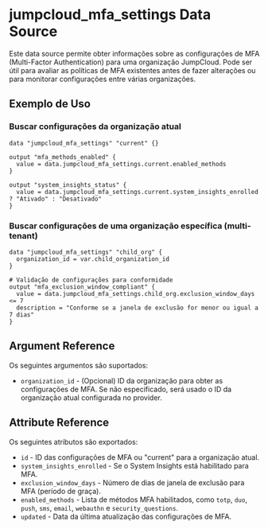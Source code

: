 # jumpcloud_mfa_settings Data Source

Este data source permite obter informações sobre as configurações de MFA (Multi-Factor Authentication) para uma organização JumpCloud. Pode ser útil para avaliar as políticas de MFA existentes antes de fazer alterações ou para monitorar configurações entre várias organizações.

## Exemplo de Uso

### Buscar configurações da organização atual

```hcl
data "jumpcloud_mfa_settings" "current" {}

output "mfa_methods_enabled" {
  value = data.jumpcloud_mfa_settings.current.enabled_methods
}

output "system_insights_status" {
  value = data.jumpcloud_mfa_settings.current.system_insights_enrolled ? "Ativado" : "Desativado"
}
```

### Buscar configurações de uma organização específica (multi-tenant)

```hcl
data "jumpcloud_mfa_settings" "child_org" {
  organization_id = var.child_organization_id
}

# Validação de configurações para conformidade
output "mfa_exclusion_window_compliant" {
  value = data.jumpcloud_mfa_settings.child_org.exclusion_window_days <= 7
  description = "Conforme se a janela de exclusão for menor ou igual a 7 dias"
}
```

## Argument Reference

Os seguintes argumentos são suportados:

* `organization_id` - (Opcional) ID da organização para obter as configurações de MFA. Se não especificado, será usado o ID da organização atual configurada no provider.

## Attribute Reference

Os seguintes atributos são exportados:

* `id` - ID das configurações de MFA ou "current" para a organização atual.
* `system_insights_enrolled` - Se o System Insights está habilitado para MFA.
* `exclusion_window_days` - Número de dias de janela de exclusão para MFA (período de graça).
* `enabled_methods` - Lista de métodos MFA habilitados, como `totp`, `duo`, `push`, `sms`, `email`, `webauthn` e `security_questions`.
* `updated` - Data da última atualização das configurações de MFA. 